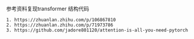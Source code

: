 参考资料复现transformer 结构代码
    
    1. https://zhuanlan.zhihu.com/p/106867810
    2. https://zhuanlan.zhihu.com/p/71973786
    3. https://github.com/jadore801120/attention-is-all-you-need-pytorch